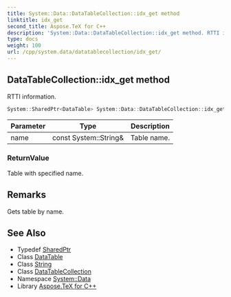 ```yaml
---
title: System::Data::DataTableCollection::idx_get method
linktitle: idx_get
second_title: Aspose.TeX for C++
description: 'System::Data::DataTableCollection::idx_get method. RTTI information in C++.'
type: docs
weight: 100
url: /cpp/system.data/datatablecollection/idx_get/
---
```

## DataTableCollection::idx_get method


RTTI information.

```cpp
System::SharedPtr<DataTable> System::Data::DataTableCollection::idx_get(const System::String &name)
```


| Parameter | Type | Description |
| --- | --- | --- |
| name | const System::String\& | Table name. |

### ReturnValue

Table with specified name.
## Remarks


Gets table by name. 
## See Also

* Typedef [SharedPtr](../../../system/sharedptr/)
* Class [DataTable](../../datatable/)
* Class [String](../../../system/string/)
* Class [DataTableCollection](../)
* Namespace [System::Data](../../)
* Library [Aspose.TeX for C++](../../../)
